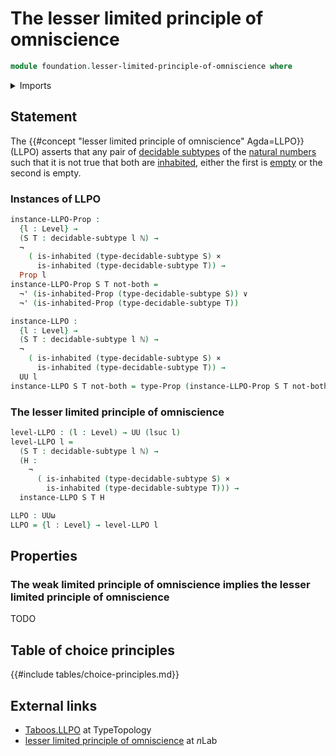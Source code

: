 # The lesser limited principle of omniscience

```agda
module foundation.lesser-limited-principle-of-omniscience where
```

<details><summary>Imports</summary>

```agda
open import elementary-number-theory.natural-numbers

open import foundation.cartesian-product-types
open import foundation.conjunction
open import foundation.decidable-subtypes
open import foundation.disjunction
open import foundation.empty-types
open import foundation.function-types
open import foundation.inhabited-types
open import foundation.negation
open import foundation.propositions
open import foundation.universe-levels
```

</details>

## Statement

The {{#concept "lesser limited principle of omniscience" Agda=LLPO}} (LLPO)
asserts that any pair of [decidable subtypes](foundation.decidable-subtypes.md)
of the [natural numbers](elementary-number-theory.natural-numbers.md) such that
it is not true that both are [inhabited](foundation.inhabited-types.md), either
the first is [empty](foundation.empty-types.md) or the second is empty.

### Instances of LLPO

```agda
instance-LLPO-Prop :
  {l : Level} →
  (S T : decidable-subtype l ℕ) →
  ¬
    ( is-inhabited (type-decidable-subtype S) ×
      is-inhabited (type-decidable-subtype T)) →
  Prop l
instance-LLPO-Prop S T not-both =
  ¬' (is-inhabited-Prop (type-decidable-subtype S)) ∨
  ¬' (is-inhabited-Prop (type-decidable-subtype T))

instance-LLPO :
  {l : Level} →
  (S T : decidable-subtype l ℕ) →
  ¬
    ( is-inhabited (type-decidable-subtype S) ×
      is-inhabited (type-decidable-subtype T)) →
  UU l
instance-LLPO S T not-both = type-Prop (instance-LLPO-Prop S T not-both)
```

### The lesser limited principle of omniscience

```agda
level-LLPO : (l : Level) → UU (lsuc l)
level-LLPO l =
  (S T : decidable-subtype l ℕ) →
  (H :
    ¬
      ( is-inhabited (type-decidable-subtype S) ×
        is-inhabited (type-decidable-subtype T))) →
  instance-LLPO S T H

LLPO : UUω
LLPO = {l : Level} → level-LLPO l
```

## Properties

### The weak limited principle of omniscience implies the lesser limited principle of omniscience

TODO

## Table of choice principles

{{#include tables/choice-principles.md}}

## External links

- [Taboos.LLPO](https://martinescardo.github.io/TypeTopology/Taboos.LLPO.html)
  at TypeTopology
- [lesser limited principle of omniscience](https://ncatlab.org/nlab/show/lesser+limited+principle+of+omniscience)
  at $n$Lab
